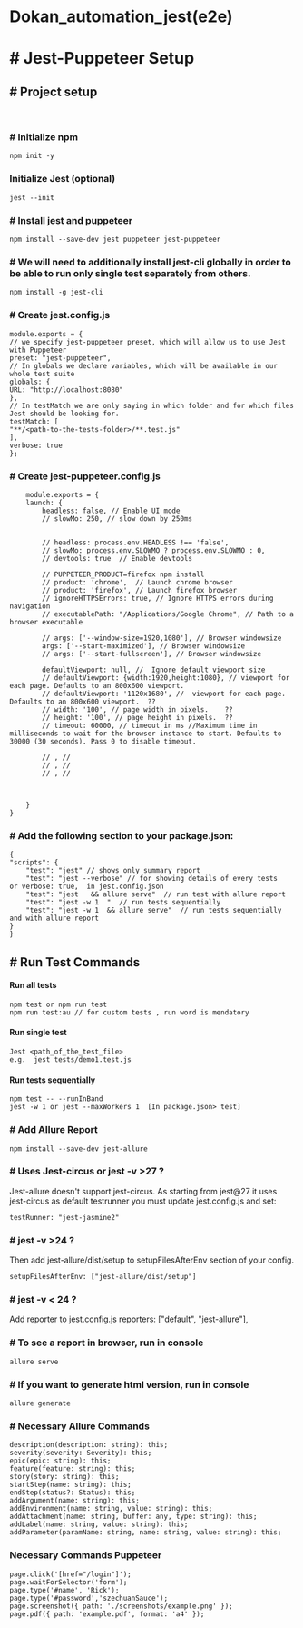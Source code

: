 #  Dokan_automation_jest(e2e)


















# # Jest-Puppeteer Setup

## # Project setup

<br>

### # Initialize npm

    npm init -y
### Initialize Jest (optional)
    jest --init

### # Install jest and puppeteer

    npm install --save-dev jest puppeteer jest-puppeteer

### # We will need to additionally install jest-cli globally in order to be able to run only single test separately from others.
    npm install -g jest-cli

### # Create jest.config.js
    module.exports = {
    // we specify jest-puppeteer preset, which will allow us to use Jest with Puppeteer
    preset: "jest-puppeteer",
    // In globals we declare variables, which will be available in our whole test suite
    globals: {
    URL: "http://localhost:8080"
    },
    // In testMatch we are only saying in which folder and for which files Jest should be looking for.
    testMatch: [
    "**/<path-to-the-tests-folder>/**.test.js"
    ],
    verbose: true
    };

### # Create jest-puppeteer.config.js

        module.exports = {
        launch: {
            headless: false, // Enable UI mode
            // slowMo: 250, // slow down by 250ms


            // headless: process.env.HEADLESS !== 'false',
            // slowMo: process.env.SLOWMO ? process.env.SLOWMO : 0,
            // devtools: true  // Enable devtools

            // PUPPETEER_PRODUCT=firefox npm install
            // product: 'chrome',  // Launch chrome browser
            // product: 'firefox', // Launch firefox browser
            // ignoreHTTPSErrors: true, // Ignore HTTPS errors during navigation
            // executablePath: "/Applications/Google Chrome", // Path to a browser executable 

            // args: ['--window-size=1920,1080'], // Browser windowsize
            args: ['--start-maximized'], // Browser windowsize
            // args: ['--start-fullscreen'], // Browser windowsize
            
            defaultViewport: null, //  Ignore default viewport size
            // defaultViewport: {width:1920,height:1080}, // viewport for each page. Defaults to an 800x600 viewport.
            // defaultViewport: '1120x1680', //  viewport for each page. Defaults to an 800x600 viewport.  ??
            // width: '100', // page width in pixels.    ??
            // height: '100', // page height in pixels.  ??
            // timeout: 60000, // timeout in ms //Maximum time in milliseconds to wait for the browser instance to start. Defaults to 30000 (30 seconds). Pass 0 to disable timeout.

            // , //
            // , //
            // , //


            
        }
    }

### # Add the following section to your package.json:

    {
    "scripts": {
        "test": "jest" // shows only summary report
        "test": "jest --verbose" // for showing details of every tests   or verbose: true,  in jest.config.json
        "test": "jest   && allure serve"  // run test with allure report
        "test": "jest -w 1  "  // run tests sequentially
        "test": "jest -w 1  && allure serve"  // run tests sequentially and with allure report
    }
    }

## # Run Test Commands
#### Run all tests
    npm test or npm run test 
    npm run test:au // for custom tests , run word is mendatory
#### Run single test
    Jest <path_of_the_test_file>
    e.g.  jest tests/demo1.test.js
#### Run tests sequentially 
    npm test -- --runInBand
    jest -w 1 or jest --maxWorkers 1  [In package.json> test]




### # Add Allure Report
    npm install --save-dev jest-allure

### # Uses Jest-circus or jest -v >27 ?
Jest-allure doesn't support jest-circus. As starting from jest@27 it uses jest-circus as default testrunner you must update jest.config.js and set:

    testRunner: "jest-jasmine2"


### # jest -v >24 ?
   Then add jest-allure/dist/setup to setupFilesAfterEnv section of your config.

    setupFilesAfterEnv: ["jest-allure/dist/setup"]
### # jest -v < 24 ?
   Add reporter to jest.config.js
    reporters: ["default", "jest-allure"],


### # To see a report in browser, run in console
    allure serve
### # If you want to generate html version, run in console
    allure generate

### # Necessary Allure Commands

    description(description: string): this;
    severity(severity: Severity): this;
    epic(epic: string): this;
    feature(feature: string): this;
    story(story: string): this;
    startStep(name: string): this;
    endStep(status?: Status): this;
    addArgument(name: string): this;
    addEnvironment(name: string, value: string): this;
    addAttachment(name: string, buffer: any, type: string): this;
    addLabel(name: string, value: string): this;
    addParameter(paramName: string, name: string, value: string): this;


### Necessary Commands Puppeteer
    page.click('[href="/login"]');
    page.waitForSelector('form');
    page.type('#name', 'Rick');
    page.type('#password','szechuanSauce');
    page.screenshot({ path: './screenshots/example.png' });
    page.pdf({ path: 'example.pdf', format: 'a4' });